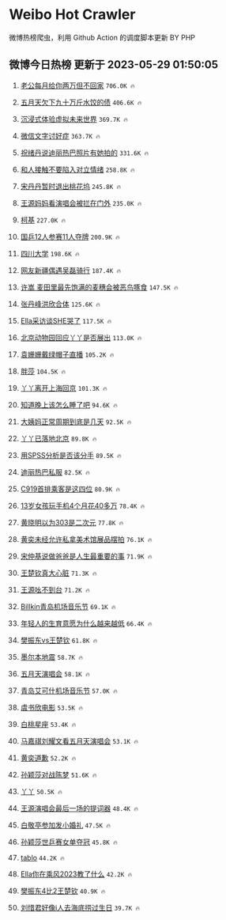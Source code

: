 # Weibo Hot Crawler 



微博热榜爬虫，利用 Github Action 的调度脚本更新 BY PHP 


## 微博今日热榜 更新于 2023-05-29 01:50:05 
1. [老公每月给你两万但不回家](https://s.weibo.com/weibo?q=%23%E8%80%81%E5%85%AC%E6%AF%8F%E6%9C%88%E7%BB%99%E4%BD%A0%E4%B8%A4%E4%B8%87%E4%BD%86%E4%B8%8D%E5%9B%9E%E5%AE%B6%23&t=31&band_rank=1&Refer=top) `706.0K 🔥` 

1. [五月天欠下九十万斤水饺的债](https://s.weibo.com/weibo?q=%23%E4%BA%94%E6%9C%88%E5%A4%A9%E6%AC%A0%E4%B8%8B%E4%B9%9D%E5%8D%81%E4%B8%87%E6%96%A4%E6%B0%B4%E9%A5%BA%E7%9A%84%E5%80%BA%23&t=31&band_rank=2&Refer=top) `406.6K 🔥` 

1. [沉浸式体验虚拟未来世界](https://s.weibo.com/weibo?q=%23%E6%B2%89%E6%B5%B8%E5%BC%8F%E4%BD%93%E9%AA%8C%E8%99%9A%E6%8B%9F%E6%9C%AA%E6%9D%A5%E4%B8%96%E7%95%8C%23&t=31&band_rank=3&Refer=top) `369.7K 🔥` 

1. [微信文字讨好症](https://s.weibo.com/weibo?q=%E5%BE%AE%E4%BF%A1%E6%96%87%E5%AD%97%E8%AE%A8%E5%A5%BD%E7%97%87&t=31&band_rank=4&Refer=top) `363.7K 🔥` 

1. [祝绪丹说迪丽热巴照片有她拍的](https://s.weibo.com/weibo?q=%23%E7%A5%9D%E7%BB%AA%E4%B8%B9%E8%AF%B4%E8%BF%AA%E4%B8%BD%E7%83%AD%E5%B7%B4%E7%85%A7%E7%89%87%E6%9C%89%E5%A5%B9%E6%8B%8D%E7%9A%84%23&t=31&band_rank=5&Refer=top) `331.6K 🔥` 

1. [和人接触不要陷入对立情绪](https://s.weibo.com/weibo?q=%E5%92%8C%E4%BA%BA%E6%8E%A5%E8%A7%A6%E4%B8%8D%E8%A6%81%E9%99%B7%E5%85%A5%E5%AF%B9%E7%AB%8B%E6%83%85%E7%BB%AA&t=31&band_rank=6&Refer=top) `258.8K 🔥` 

1. [宋丹丹暂时退出桃花坞](https://s.weibo.com/weibo?q=%23%E5%AE%8B%E4%B8%B9%E4%B8%B9%E6%9A%82%E6%97%B6%E9%80%80%E5%87%BA%E6%A1%83%E8%8A%B1%E5%9D%9E%23&t=31&band_rank=7&Refer=top) `245.8K 🔥` 

1. [王源妈妈看演唱会被拦在门外](https://s.weibo.com/weibo?q=%23%E7%8E%8B%E6%BA%90%E5%A6%88%E5%A6%88%E7%9C%8B%E6%BC%94%E5%94%B1%E4%BC%9A%E8%A2%AB%E6%8B%A6%E5%9C%A8%E9%97%A8%E5%A4%96%23&t=31&band_rank=8&Refer=top) `235.0K 🔥` 

1. [柯基](https://s.weibo.com/weibo?q=%E6%9F%AF%E5%9F%BA&t=31&band_rank=9&Refer=top) `227.0K 🔥` 

1. [国乒12人参赛11人夺牌](https://s.weibo.com/weibo?q=%23%E5%9B%BD%E4%B9%9212%E4%BA%BA%E5%8F%82%E8%B5%9B11%E4%BA%BA%E5%A4%BA%E7%89%8C%23&t=31&band_rank=10&Refer=top) `200.9K 🔥` 

1. [四川大学](https://s.weibo.com/weibo?q=%E5%9B%9B%E5%B7%9D%E5%A4%A7%E5%AD%A6&t=31&band_rank=11&Refer=top) `198.6K 🔥` 

1. [网友新疆偶遇吴磊骑行](https://s.weibo.com/weibo?q=%23%E7%BD%91%E5%8F%8B%E6%96%B0%E7%96%86%E5%81%B6%E9%81%87%E5%90%B4%E7%A3%8A%E9%AA%91%E8%A1%8C%23&t=31&band_rank=12&Refer=top) `187.4K 🔥` 

1. [许嵩 麦田里最先饱满的麦穗会被恶鸟啄食](https://s.weibo.com/weibo?q=%E8%AE%B8%E5%B5%A9%20%E9%BA%A6%E7%94%B0%E9%87%8C%E6%9C%80%E5%85%88%E9%A5%B1%E6%BB%A1%E7%9A%84%E9%BA%A6%E7%A9%97%E4%BC%9A%E8%A2%AB%E6%81%B6%E9%B8%9F%E5%95%84%E9%A3%9F&t=31&band_rank=13&Refer=top) `147.5K 🔥` 

1. [张丹峰洪欣合体](https://s.weibo.com/weibo?q=%E5%BC%A0%E4%B8%B9%E5%B3%B0%E6%B4%AA%E6%AC%A3%E5%90%88%E4%BD%93&t=31&band_rank=14&Refer=top) `125.6K 🔥` 

1. [Ella采访谈SHE哭了](https://s.weibo.com/weibo?q=%23Ella%E9%87%87%E8%AE%BF%E8%B0%88SHE%E5%93%AD%E4%BA%86%23&t=31&band_rank=15&Refer=top) `117.5K 🔥` 

1. [北京动物园回应丫丫是否展出](https://s.weibo.com/weibo?q=%23%E5%8C%97%E4%BA%AC%E5%8A%A8%E7%89%A9%E5%9B%AD%E5%9B%9E%E5%BA%94%E4%B8%AB%E4%B8%AB%E6%98%AF%E5%90%A6%E5%B1%95%E5%87%BA%23&t=31&band_rank=16&Refer=top) `113.0K 🔥` 

1. [袁姗姗戴绿帽子直播](https://s.weibo.com/weibo?q=%23%E8%A2%81%E5%A7%97%E5%A7%97%E6%88%B4%E7%BB%BF%E5%B8%BD%E5%AD%90%E7%9B%B4%E6%92%AD%23&t=31&band_rank=17&Refer=top) `105.2K 🔥` 

1. [胖莎](https://s.weibo.com/weibo?q=%E8%83%96%E8%8E%8E&t=31&band_rank=18&Refer=top) `104.5K 🔥` 

1. [丫丫离开上海回京](https://s.weibo.com/weibo?q=%23%E4%B8%AB%E4%B8%AB%E7%A6%BB%E5%BC%80%E4%B8%8A%E6%B5%B7%E5%9B%9E%E4%BA%AC%23&t=31&band_rank=19&Refer=top) `101.3K 🔥` 

1. [知道晚上该怎么睡了吧](https://s.weibo.com/weibo?q=%E7%9F%A5%E9%81%93%E6%99%9A%E4%B8%8A%E8%AF%A5%E6%80%8E%E4%B9%88%E7%9D%A1%E4%BA%86%E5%90%A7&t=31&band_rank=20&Refer=top) `94.6K 🔥` 

1. [大姨妈正常周期到底是几天](https://s.weibo.com/weibo?q=%23%E5%A4%A7%E5%A7%A8%E5%A6%88%E6%AD%A3%E5%B8%B8%E5%91%A8%E6%9C%9F%E5%88%B0%E5%BA%95%E6%98%AF%E5%87%A0%E5%A4%A9%23&t=31&band_rank=21&Refer=top) `92.5K 🔥` 

1. [丫丫已落地北京](https://s.weibo.com/weibo?q=%23%E4%B8%AB%E4%B8%AB%E5%B7%B2%E8%90%BD%E5%9C%B0%E5%8C%97%E4%BA%AC%23&t=31&band_rank=22&Refer=top) `89.8K 🔥` 

1. [用SPSS分析是否该分手](https://s.weibo.com/weibo?q=%E7%94%A8SPSS%E5%88%86%E6%9E%90%E6%98%AF%E5%90%A6%E8%AF%A5%E5%88%86%E6%89%8B&t=31&band_rank=23&Refer=top) `89.5K 🔥` 

1. [迪丽热巴私服](https://s.weibo.com/weibo?q=%E8%BF%AA%E4%B8%BD%E7%83%AD%E5%B7%B4%E7%A7%81%E6%9C%8D&t=31&band_rank=24&Refer=top) `82.5K 🔥` 

1. [C919首排乘客是这四位](https://s.weibo.com/weibo?q=%23C919%E9%A6%96%E6%8E%92%E4%B9%98%E5%AE%A2%E6%98%AF%E8%BF%99%E5%9B%9B%E4%BD%8D%23&t=31&band_rank=25&Refer=top) `80.9K 🔥` 

1. [13岁女孩玩手机4个月花40多万](https://s.weibo.com/weibo?q=%2313%E5%B2%81%E5%A5%B3%E5%AD%A9%E7%8E%A9%E6%89%8B%E6%9C%BA4%E4%B8%AA%E6%9C%88%E8%8A%B140%E5%A4%9A%E4%B8%87%23&t=31&band_rank=26&Refer=top) `78.4K 🔥` 

1. [黄晓明以为303是二次元](https://s.weibo.com/weibo?q=%23%E9%BB%84%E6%99%93%E6%98%8E%E4%BB%A5%E4%B8%BA303%E6%98%AF%E4%BA%8C%E6%AC%A1%E5%85%83%23&t=31&band_rank=27&Refer=top) `77.8K 🔥` 

1. [黄奕未经允许私拿美术馆展品摆拍](https://s.weibo.com/weibo?q=%23%E9%BB%84%E5%A5%95%E6%9C%AA%E7%BB%8F%E5%85%81%E8%AE%B8%E7%A7%81%E6%8B%BF%E7%BE%8E%E6%9C%AF%E9%A6%86%E5%B1%95%E5%93%81%E6%91%86%E6%8B%8D%23&t=31&band_rank=28&Refer=top) `76.1K 🔥` 

1. [宋仲基说做爸爸是人生最重要的事](https://s.weibo.com/weibo?q=%23%E5%AE%8B%E4%BB%B2%E5%9F%BA%E8%AF%B4%E5%81%9A%E7%88%B8%E7%88%B8%E6%98%AF%E4%BA%BA%E7%94%9F%E6%9C%80%E9%87%8D%E8%A6%81%E7%9A%84%E4%BA%8B%23&t=31&band_rank=29&Refer=top) `71.9K 🔥` 

1. [王楚钦真大心脏](https://s.weibo.com/weibo?q=%23%E7%8E%8B%E6%A5%9A%E9%92%A6%E7%9C%9F%E5%A4%A7%E5%BF%83%E8%84%8F%23&t=31&band_rank=30&Refer=top) `71.3K 🔥` 

1. [王源吆不到台](https://s.weibo.com/weibo?q=%23%E7%8E%8B%E6%BA%90%E5%90%86%E4%B8%8D%E5%88%B0%E5%8F%B0%23&t=31&band_rank=31&Refer=top) `71.2K 🔥` 

1. [Billkin青岛机场音乐节](https://s.weibo.com/weibo?q=%23Billkin%E9%9D%92%E5%B2%9B%E6%9C%BA%E5%9C%BA%E9%9F%B3%E4%B9%90%E8%8A%82%23&t=31&band_rank=32&Refer=top) `69.1K 🔥` 

1. [年轻人的生育意愿为什么越来越低](https://s.weibo.com/weibo?q=%23%E5%B9%B4%E8%BD%BB%E4%BA%BA%E7%9A%84%E7%94%9F%E8%82%B2%E6%84%8F%E6%84%BF%E4%B8%BA%E4%BB%80%E4%B9%88%E8%B6%8A%E6%9D%A5%E8%B6%8A%E4%BD%8E%23&t=31&band_rank=33&Refer=top) `66.4K 🔥` 

1. [樊振东vs王楚钦](https://s.weibo.com/weibo?q=%E6%A8%8A%E6%8C%AF%E4%B8%9Cvs%E7%8E%8B%E6%A5%9A%E9%92%A6&t=31&band_rank=34&Refer=top) `61.8K 🔥` 

1. [墨尔本地震](https://s.weibo.com/weibo?q=%E5%A2%A8%E5%B0%94%E6%9C%AC%E5%9C%B0%E9%9C%87&t=31&band_rank=35&Refer=top) `58.7K 🔥` 

1. [五月天演唱会](https://s.weibo.com/weibo?q=%E4%BA%94%E6%9C%88%E5%A4%A9%E6%BC%94%E5%94%B1%E4%BC%9A&t=31&band_rank=36&Refer=top) `58.1K 🔥` 

1. [青岛艾可什机场音乐节](https://s.weibo.com/weibo?q=%E9%9D%92%E5%B2%9B%E8%89%BE%E5%8F%AF%E4%BB%80%E6%9C%BA%E5%9C%BA%E9%9F%B3%E4%B9%90%E8%8A%82&t=31&band_rank=37&Refer=top) `57.0K 🔥` 

1. [虞书欣电影](https://s.weibo.com/weibo?q=%E8%99%9E%E4%B9%A6%E6%AC%A3%E7%94%B5%E5%BD%B1&t=31&band_rank=38&Refer=top) `53.5K 🔥` 

1. [白桃星座](https://s.weibo.com/weibo?q=%E7%99%BD%E6%A1%83%E6%98%9F%E5%BA%A7&t=31&band_rank=39&Refer=top) `53.4K 🔥` 

1. [马嘉祺刘耀文看五月天演唱会](https://s.weibo.com/weibo?q=%23%E9%A9%AC%E5%98%89%E7%A5%BA%E5%88%98%E8%80%80%E6%96%87%E7%9C%8B%E4%BA%94%E6%9C%88%E5%A4%A9%E6%BC%94%E5%94%B1%E4%BC%9A%23&t=31&band_rank=40&Refer=top) `53.1K 🔥` 

1. [黄奕道歉](https://s.weibo.com/weibo?q=%E9%BB%84%E5%A5%95%E9%81%93%E6%AD%89&t=31&band_rank=41&Refer=top) `52.2K 🔥` 

1. [孙颖莎对战陈梦](https://s.weibo.com/weibo?q=%E5%AD%99%E9%A2%96%E8%8E%8E%E5%AF%B9%E6%88%98%E9%99%88%E6%A2%A6&t=31&band_rank=42&Refer=top) `51.6K 🔥` 

1. [丫丫](https://s.weibo.com/weibo?q=%E4%B8%AB%E4%B8%AB&t=31&band_rank=43&Refer=top) `50.5K 🔥` 

1. [王源演唱会最后一场的提词器](https://s.weibo.com/weibo?q=%23%E7%8E%8B%E6%BA%90%E6%BC%94%E5%94%B1%E4%BC%9A%E6%9C%80%E5%90%8E%E4%B8%80%E5%9C%BA%E7%9A%84%E6%8F%90%E8%AF%8D%E5%99%A8%23&t=31&band_rank=44&Refer=top) `48.4K 🔥` 

1. [白敬亭参加发小婚礼](https://s.weibo.com/weibo?q=%23%E7%99%BD%E6%95%AC%E4%BA%AD%E5%8F%82%E5%8A%A0%E5%8F%91%E5%B0%8F%E5%A9%9A%E7%A4%BC%23&t=31&band_rank=45&Refer=top) `47.5K 🔥` 

1. [孙颖莎世乒赛女单夺冠](https://s.weibo.com/weibo?q=%23%E5%AD%99%E9%A2%96%E8%8E%8E%E4%B8%96%E4%B9%92%E8%B5%9B%E5%A5%B3%E5%8D%95%E5%A4%BA%E5%86%A0%23&t=31&band_rank=46&Refer=top) `45.8K 🔥` 

1. [tablo](https://s.weibo.com/weibo?q=tablo&t=31&band_rank=47&Refer=top) `44.2K 🔥` 

1. [Ella你在乘风2023教了什么](https://s.weibo.com/weibo?q=%23Ella%E4%BD%A0%E5%9C%A8%E4%B9%98%E9%A3%8E2023%E6%95%99%E4%BA%86%E4%BB%80%E4%B9%88%23&t=31&band_rank=48&Refer=top) `42.2K 🔥` 

1. [樊振东4比2王楚钦](https://s.weibo.com/weibo?q=%23%E6%A8%8A%E6%8C%AF%E4%B8%9C4%E6%AF%942%E7%8E%8B%E6%A5%9A%E9%92%A6%23&t=31&band_rank=49&Refer=top) `40.9K 🔥` 

1. [刘惜君好像i人去海底捞过生日](https://s.weibo.com/weibo?q=%23%E5%88%98%E6%83%9C%E5%90%9B%E5%A5%BD%E5%83%8Fi%E4%BA%BA%E5%8E%BB%E6%B5%B7%E5%BA%95%E6%8D%9E%E8%BF%87%E7%94%9F%E6%97%A5%23&t=31&band_rank=50&Refer=top) `39.7K 🔥` 

